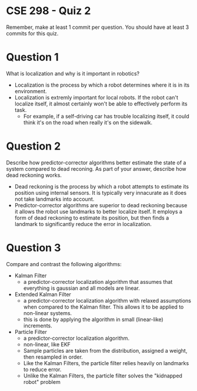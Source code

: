# CSE 298 - Quiz 2

Remember, make at least 1 commit per question. You should have at least 3 commits for this quiz.

# Question 1

What is localization and why is it important in robotics?
- Localization is the process by which a robot determines where it is in its environment.
- Localization is extremly important for local robots. If the robot can't localize itself, it almost certainly won't be able to effectively perform its task.
  * For example, if a self-driving car has trouble localizing itself, it could think it's on the road when really it's on the sidewalk.

# Question 2

Describe how predictor-corrector algorithms better estimate the state of a system compared to dead reconing. As part of your answer, describe how dead reckoning works.
- Dead reckoning is the process by which a robot attempts to estimate its position using internal sensors. It is typically very innacurate as it does not take landmarks into account.
- Predictor-corrector algorithms are superior to dead reckoning because it allows the robot use landmarks to better localize itself. It employs a form of dead reckoning to estimate its position, but then finds a landmark to significantly reduce the error in localization.

# Question 3

Compare and contrast the following algorithms:

- Kalman Filter
  * a predictor-corrector localization algorithm that assumes that everything is gaussian and all models are linear.
- Extended Kalman Filter
  * a predictor-corrector localization algorithm with relaxed assumptions when compared to the Kalman filter. This allows it to be applied to non-linear systems.
  * this is done by applying the algorithm in small (linear-like) increments.
- Particle Filter
  * a predictor-corrector localization algorithm.
  * non-linear, like EKF
  * Sample particles are taken from the distribution, assigned a weight, then resampled in order.
  * Like the Kalman Filters, the particle filter relies heavily on landmarks to reduce error.
  * Unlike the Kalman Filters, the particle filter solves the "kidnapped robot" problem
